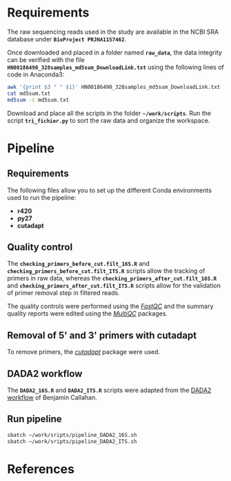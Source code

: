 # Requirements
The raw sequencing reads used in the study are available in the NCBI SRA database under **`BioProject PRJNA1157462`**.

Once downloaded and placed in a folder named **`raw_data`**, the data integrity can be verified with the file **`HN00186490_328samples_md5sum_DownloadLink.txt`** using the following lines of code in Anaconda3:
```bash
awk '{print $3 " " $1}' HN00186490_328samples_md5sum_DownloadLink.txt | grep -v File > md5sum.txt
cat md5sum.txt
md5sum -c md5sum.txt
```
Download and place all the scripts in the folder **`~/work/scripts`**. Run the script **`tri_fichier.py`** to sort the raw data and organize the workspace.

# Pipeline
## Requirements
The following files allow you to set up the different Conda environments used to run the pipeline:
- **r420**
- **py27**
- **cutadapt**

## Quality control
The **`checking_primers_before_cut.filt_16S.R`** and **`checking_primers_before_cut.filt_ITS.R`** scripts allow the tracking of primers in raw data, whereas the **`checking_primers_after_cut.filt_16S.R`** and **`checking_primers_after_cut.filt_ITS.R`** scripts allow for the validation of primer removal step in filtered reads.

The quality controls were performed using the *[FastQC](https://www.bioinformatics.babraham.ac.uk/projects/fastqc/ "A quality control tool for high throughput sequence data")* and the summary quality reports were edited using the *[MultiQC](https://seqera.io/multiqc/ "MultiQC: summarize analysis results for multiple tools and samples in a single report")* packages.

## Removal of 5' and 3' primers with cutadapt
To remove primers, the *[cutadapt](https://cutadapt.readthedocs.io/en/stable/index.html "Cutadapt removes adapter sequences from high-throughput sequencing reads")* package were used.

## DADA2 workflow
The **`DADA2_16S.R`** and **`DADA2_ITS.R`** scripts were adapted from the [DADA2 workflow](https://benjjneb.github.io/dada2/index.html "DADA2: Fast and accurate sample inference from amplicon data with single-nucleotide resolution") of Benjamin Callahan.

## Run pipeline
```bash
sbatch ~/work/sripts/pipeline_DADA2_16S.sh
sbatch ~/work/sripts/pipeline_DADA2_ITS.sh
```
# References


